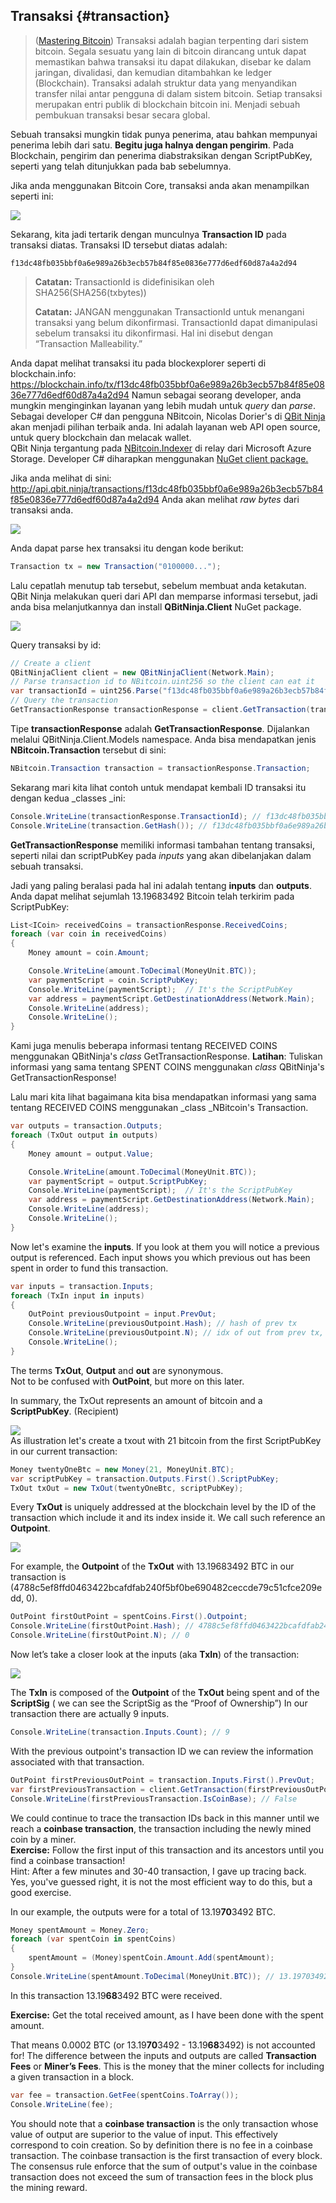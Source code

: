 ## Transaksi {#transaction}

> \([Mastering Bitcoin](https://github.com/bitcoinbook/bitcoinbook/)\) Transaksi adalah bagian terpenting dari sistem bitcoin. Segala sesuatu yang lain di bitcoin dirancang untuk dapat memastikan bahwa transaksi itu dapat dilakukan, disebar ke dalam jaringan, divalidasi, dan kemudian ditambahkan ke ledger \(Blockchain\). Transaksi adalah struktur data yang menyandikan transfer nilai antar pengguna di dalam sistem bitcoin. Setiap transaksi merupakan entri publik di blockchain bitcoin ini. Menjadi sebuah pembukuan transaksi besar secara global.

Sebuah transaksi mungkin tidak punya penerima, atau bahkan mempunyai penerima lebih dari satu. **Begitu juga halnya dengan pengirim**. Pada Blockchain, pengirim dan penerima diabstraksikan dengan ScriptPubKey, seperti yang telah ditunjukkan pada bab sebelumnya.

Jika anda menggunakan Bitcoin Core, transaksi anda akan menampilkan seperti ini:

![](../assets/BitcoinCoreTransaction.png)

Sekarang, kita jadi tertarik dengan munculnya **Transaction ID** pada transaksi diatas. Transaksi ID tersebut diatas adalah:

`f13dc48fb035bbf0a6e989a26b3ecb57b84f85e0836e777d6edf60d87a4a2d94`

> **Catatan:** TransactionId is didefinisikan oleh SHA256\(SHA256\(txbytes\)\)
> 
> **Catatan:** JANGAN menggunakan TransactionId untuk menangani transaksi yang belum dikonfirmasi. TransactionId dapat dimanipulasi sebelum transaksi itu dikonfirmasi. Hal ini disebut dengan “Transaction Malleability.”

Anda dapat melihat transaksi itu pada blockexplorer seperti di blockchain.info: [https:\/\/blockchain.info\/tx\/f13dc48fb035bbf0a6e989a26b3ecb57b84f85e0836e777d6edf60d87a4a2d94](https://blockchain.info/tx/f13dc48fb035bbf0a6e989a26b3ecb57b84f85e0836e777d6edf60d87a4a2d94) 
Namun sebagai seorang developer, anda mungkin menginginkan layanan yang lebih mudah untuk _query_ dan _parse_. 
Sebagai developer C\# dan pengguna NBitcoin, Nicolas Dorier's di [QBit Ninja](http://docs.qbitninja.apiary.io/) akan menjadi pilihan terbaik anda. Ini adalah layanan web API open source, untuk query blockchain dan melacak wallet.   
QBit Ninja tergantung pada [NBitcoin.Indexer](https://github.com/MetacoSA/NBitcoin.Indexer) di relay dari Microsoft Azure Storage. Developer C\# diharapkan menggunakan [NuGet client package.](http://www.nuget.org/packages/QBitninja.Client)

Jika anda melihat di sini: [http:\/\/api.qbit.ninja\/transactions\/f13dc48fb035bbf0a6e989a26b3ecb57b84f85e0836e777d6edf60d87a4a2d94](http://api.qbit.ninja/transactions/f13dc48fb035bbf0a6e989a26b3ecb57b84f85e0836e777d6edf60d87a4a2d94) Anda akan melihat _raw bytes_ dari transaksi anda.

![](../assets/RawTx.png)

Anda dapat parse hex transaksi itu dengan kode berikut:

```cs
Transaction tx = new Transaction("0100000...");
```

Lalu cepatlah menutup tab tersebut, sebelum membuat anda ketakutan. QBit Ninja melakukan queri dari API dan memparse informasi tersebut, jadi anda bisa melanjutkannya dan install **QBitNinja.Client** NuGet package.

![](../assets/QBitNuGet.png)

Query transaksi by id:

```cs
// Create a client
QBitNinjaClient client = new QBitNinjaClient(Network.Main);
// Parse transaction id to NBitcoin.uint256 so the client can eat it
var transactionId = uint256.Parse("f13dc48fb035bbf0a6e989a26b3ecb57b84f85e0836e777d6edf60d87a4a2d94");
// Query the transaction
GetTransactionResponse transactionResponse = client.GetTransaction(transactionId).Result;
```

Tipe **transactionResponse** adalah **GetTransactionResponse**. Dijalankan melalui QBitNinja.Client.Models namespace. Anda bisa mendapatkan jenis **NBitcoin.Transaction** tersebut di sini:

```cs
NBitcoin.Transaction transaction = transactionResponse.Transaction;
```

Sekarang mari kita lihat contoh untuk mendapat kembali ID transaksi itu dengan kedua \_classes \_ini:

```cs
Console.WriteLine(transactionResponse.TransactionId); // f13dc48fb035bbf0a6e989a26b3ecb57b84f85e0836e777d6edf60d87a4a2d94
Console.WriteLine(transaction.GetHash()); // f13dc48fb035bbf0a6e989a26b3ecb57b84f85e0836e777d6edf60d87a4a2d94
```

**GetTransactionResponse** memiliki informasi tambahan tentang transaksi, seperti nilai dan scriptPubKey pada _inputs_ yang akan dibelanjakan dalam sebuah transaksi.

Jadi yang paling beralasi pada hal ini adalah tentang **inputs** dan **outputs**. Anda dapat melihat sejumlah 13.19683492 Bitcoin telah terkirim pada ScriptPubKey:

```cs
List<ICoin> receivedCoins = transactionResponse.ReceivedCoins;
foreach (var coin in receivedCoins)
{
    Money amount = coin.Amount;

    Console.WriteLine(amount.ToDecimal(MoneyUnit.BTC));
    var paymentScript = coin.ScriptPubKey;
    Console.WriteLine(paymentScript);  // It's the ScriptPubKey
    var address = paymentScript.GetDestinationAddress(Network.Main);
    Console.WriteLine(address);
    Console.WriteLine();
}
```

Kami juga menulis beberapa informasi tentang RECEIVED COINS menggunakan QBitNinja's _class_ GetTransactionResponse.
**Latihan**: Tuliskan informasi yang sama tentang SPENT COINS menggunakan _class_ QBitNinja's GetTransactionResponse!

Lalu mari kita lihat bagaimana kita bisa mendapatkan informasi yang sama tentang RECEIVED COINS menggunakan _class _NBitcoin's Transaction.

```cs
var outputs = transaction.Outputs;
foreach (TxOut output in outputs)
{
    Money amount = output.Value;

    Console.WriteLine(amount.ToDecimal(MoneyUnit.BTC));
    var paymentScript = output.ScriptPubKey;
    Console.WriteLine(paymentScript);  // It's the ScriptPubKey
    var address = paymentScript.GetDestinationAddress(Network.Main);
    Console.WriteLine(address);
    Console.WriteLine();
}
```

Now let's examine the **inputs**. If you look at them you will notice a previous output is referenced. Each input shows you which previous out has been spent in order to fund this transaction.

```cs
var inputs = transaction.Inputs;
foreach (TxIn input in inputs)
{
    OutPoint previousOutpoint = input.PrevOut;
    Console.WriteLine(previousOutpoint.Hash); // hash of prev tx
    Console.WriteLine(previousOutpoint.N); // idx of out from prev tx, that has been spent in the current tx
    Console.WriteLine();
}
```

The terms **TxOut**, **Output** and **out** are synonymous.  
Not to be confused with **OutPoint**, but more on this later.

In summary, the TxOut represents an amount of bitcoin and a **ScriptPubKey**. \(Recipient\)

![](../assets/TxOut.png)  
As illustration let's create a txout with 21 bitcoin from the first ScriptPubKey in our current transaction:

```cs
Money twentyOneBtc = new Money(21, MoneyUnit.BTC);
var scriptPubKey = transaction.Outputs.First().ScriptPubKey;
TxOut txOut = new TxOut(twentyOneBtc, scriptPubKey);
```

Every **TxOut** is uniquely addressed at the blockchain level by the ID of the transaction which include it and its index inside it. We call such reference an **Outpoint**.

![](../assets/OutPoint.png)

For example, the **Outpoint** of the **TxOut** with 13.19683492 BTC in our transaction is \(4788c5ef8ffd0463422bcafdfab240f5bf0be690482ceccde79c51cfce209edd, 0\).

```cs
OutPoint firstOutPoint = spentCoins.First().Outpoint;
Console.WriteLine(firstOutPoint.Hash); // 4788c5ef8ffd0463422bcafdfab240f5bf0be690482ceccde79c51cfce209edd
Console.WriteLine(firstOutPoint.N); // 0
```

Now let’s take a closer look at the inputs \(aka **TxIn**\) of the transaction:

![](../assets/TxIn.png)

The **TxIn** is composed of the **Outpoint** of the **TxOut** being spent and of the **ScriptSig** \( we can see the ScriptSig as the “Proof of Ownership”\) In our transaction there are actually 9 inputs.

```cs
Console.WriteLine(transaction.Inputs.Count); // 9
```

With the previous outpoint's transaction ID we can review the information associated with that transaction.

```cs
OutPoint firstPreviousOutPoint = transaction.Inputs.First().PrevOut;
var firstPreviousTransaction = client.GetTransaction(firstPreviousOutPoint.Hash).Result.Transaction;
Console.WriteLine(firstPreviousTransaction.IsCoinBase); // False
```

We could continue to trace the transaction IDs back in this manner until we reach a **coinbase transaction**, the transaction including the newly mined coin by a miner.  
**Exercise:** Follow the first input of this transaction and its ancestors until you find a coinbase transaction!  
Hint: After a few minutes and 30-40 transaction, I gave up tracing back.  
Yes, you've guessed right, it is not the most efficient way to do this, but a good exercise.

In our example, the outputs were for a total of 13.19**70**3492 BTC.

```cs
Money spentAmount = Money.Zero;
foreach (var spentCoin in spentCoins)
{
    spentAmount = (Money)spentCoin.Amount.Add(spentAmount);
}
Console.WriteLine(spentAmount.ToDecimal(MoneyUnit.BTC)); // 13.19703492
```

In this transaction 13.19**68**3492 BTC were received.

**Exercise:** Get the total received amount, as I have been done with the spent amount.

That means 0.0002 BTC \(or 13.19**70**3492 - 13.19**68**3492\) is not accounted for! The difference between the inputs and outputs are called **Transaction Fees** or **Miner’s Fees**. This is the money that the miner collects for including a given transaction in a block.

```cs
var fee = transaction.GetFee(spentCoins.ToArray());
Console.WriteLine(fee);
```

You should note that a **coinbase transaction** is the only transaction whose value of output are superior to the value of input. This effectively correspond to coin creation. So by definition there is no fee in a coinbase transaction. The coinbase transaction is the first transaction of every block.  
The consensus rule enforce that the sum of output's value in the coinbase transaction does not exceed the sum of transaction fees in the block plus the mining reward.

